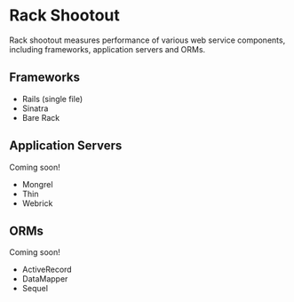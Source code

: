 Rack Shootout
=============

Rack shootout measures performance of various web service components, including frameworks, application servers and ORMs.

Frameworks
----------

  * Rails (single file)
  * Sinatra
  * Bare Rack

Application Servers
-------------------

Coming soon!

  * Mongrel
  * Thin
  * Webrick


ORMs
----

Coming soon!

  * ActiveRecord
  * DataMapper
  * Sequel